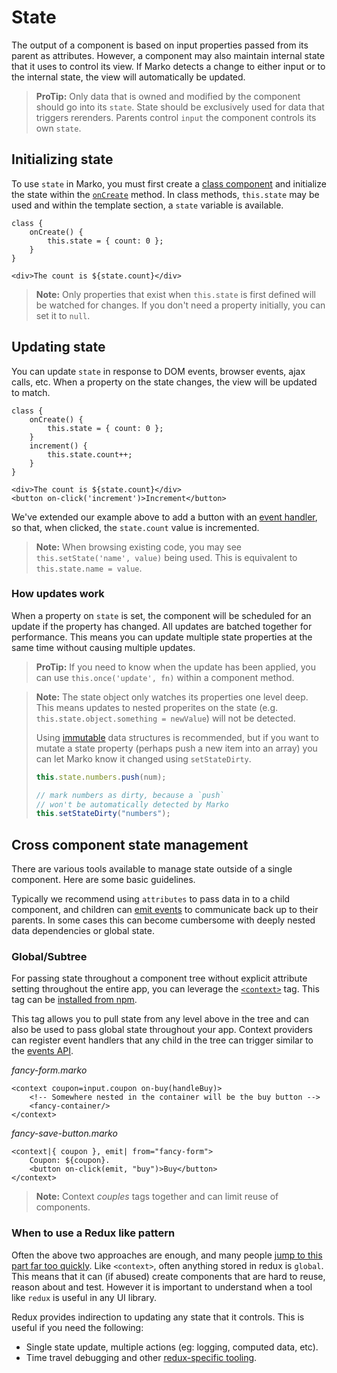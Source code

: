 # State

The output of a component is based on input properties passed from its parent as attributes. However, a component may also maintain internal state that it uses to control its view. If Marko detects a change to either input or to the internal state, the view will automatically be updated.

> **ProTip:**
> Only data that is owned and modified by the component should go into its `state`. State should be exclusively used for data that triggers rerenders. Parents control `input` the component controls its own `state`.

## Initializing state

To use `state` in Marko, you must first create a [class component](./class-components.md) and initialize the state within the [`onCreate`](./class-components.md#oncreateinput-out) method. In class methods, `this.state` may be used and within the template section, a `state` variable is available.

```marko
class {
    onCreate() {
        this.state = { count: 0 };
    }
}

<div>The count is ${state.count}</div>
```

> **Note:** Only properties that exist when `this.state` is first defined will be watched for changes. If you don't need a property initially, you can set it to `null`.

## Updating state

You can update `state` in response to DOM events, browser events, ajax calls, etc. When a property on the state changes, the view will be updated to match.

```marko
class {
    onCreate() {
        this.state = { count: 0 };
    }
    increment() {
        this.state.count++;
    }
}

<div>The count is ${state.count}</div>
<button on-click('increment')>Increment</button>
```

We've extended our example above to add a button with an [event handler](./events.md), so that, when clicked, the `state.count` value is incremented.

> **Note:**
> When browsing existing code, you may see `this.setState('name', value)` being used. This is equivalent to `this.state.name = value`.

### How updates work

When a property on `state` is set, the component will be scheduled for an update if the property has changed. All updates are batched together for performance. This means you can update multiple state properties at the same time without causing multiple updates.

> **ProTip:** If you need to know when the update has been applied, you can use `this.once('update', fn)` within a component method.

> **Note:** The state object only watches its properties one level deep. This means updates to nested properites on the state (e.g. `this.state.object.something = newValue`) will not be detected.
>
> Using [immutable](https://wecodetheweb.com/2016/02/12/immutable-javascript-using-es6-and-beyond/) data structures is recommended, but if you want to mutate a state property (perhaps push a new item into an array) you can let Marko know it changed using `setStateDirty`.
>
> ```js
> this.state.numbers.push(num);
>
> // mark numbers as dirty, because a `push`
> // won't be automatically detected by Marko
> this.setStateDirty("numbers");
> ```

## Cross component state management

There are various tools available to manage state outside of a single component. Here are some basic guidelines.

Typically we recommend using `attributes` to pass data in to a child component, and children can [emit events](./events.md#emitting-custom-events) to communicate back up to their parents. In some cases this can become cumbersome with deeply nested data dependencies or global state.

### Global/Subtree

For passing state throughout a component tree without explicit attribute setting throughout the entire app, you can leverage the [`<context>`](https://github.com/marko-js/tags/tree/master/tags/context) tag. This tag can be [installed from npm](./custom-tags.md#using-tags-from-npm).

This tag allows you to pull state from any level above in the tree and can also be used to pass global state throughout your app.
Context providers can register event handlers that any child in the tree can trigger similar to the [events API](./events.md).

_fancy-form.marko_

```marko
<context coupon=input.coupon on-buy(handleBuy)>
    <!-- Somewhere nested in the container will be the buy button -->
    <fancy-container/>
</context>
```

_fancy-save-button.marko_

```marko
<context|{ coupon }, emit| from="fancy-form">
    Coupon: ${coupon}.
    <button on-click(emit, "buy")>Buy</button>
</context>
```

> **Note:** Context _couples_ tags together and can limit reuse of components.

### When to use a Redux like pattern

Often the above two approaches are enough, and many people [jump to this part far too quickly](https://medium.com/@dan_abramov/you-might-not-need-redux-be46360cf367). Like `<context>`, often anything stored in redux is `global`. This means that it can (if abused) create components that are hard to reuse, reason about and test. However it is important to understand when a tool like `redux` is useful in any UI library.

Redux provides indirection to updating any state that it controls. This is useful if you need the following:

- Single state update, multiple actions (eg: logging, computed data, etc).
- Time travel debugging and other [redux-specific tooling](https://redux.js.org/introduction/ecosystem).
